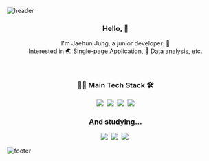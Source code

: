 ![header](https://capsule-render.vercel.app/api?type=wave&color=BDFCC9&height=300&section=header&text=Jaehun%20Jung&fontSize=90&animation=fadeIn)

<h3 align="center"> Hello, 👋 </h3>

<p align="center">I'm Jaehun Jung, a junior developer. 🍏 <br>
Interested in 🌏 Single-page Application, 🤔 Data analysis, etc.
</p>
<br>
<h3 align="center">🧑‍💻 Main Tech Stack 🛠</h3>

<p align="center">
  <img src="https://img.shields.io/badge/Java-007396?style=flat-square&logo=Java&logoColor=white"/>&nbsp
  <img src="https://img.shields.io/badge/Python-3766AB?style=flat-square&logo=Python&logoColor=white"/>&nbsp
  <img src="https://img.shields.io/badge/Javascript-F7DF1E?style=flat-square&logo=Javascript&logoColor=white"/>&nbsp
  <img src="https://img.shields.io/badge/HTML5-E34F26?style=flat-square&logo=HTML5&logoColor=white"/> 
</p>

<h3 align="center">And studying...</h3>

<p align="center">
  <img src="https://img.shields.io/badge/React-61DAFB?style=flat-square&logo=React&logoColor=white"/>&nbsp
  <img src="https://img.shields.io/badge/Node.js-339933?style=flat-square&logo=Node.js&logoColor=white"/>&nbsp
  <img src="https://img.shields.io/badge/Jupyter-F37626?style=flat-square&logo=Jupyter&logoColor=white"/>&nbsp
</p>


![footer](https://capsule-render.vercel.app/api?type=wave&color=FFFFFF&height=150&section=footer&text=&fontSize=90&animation=fadeIn)
